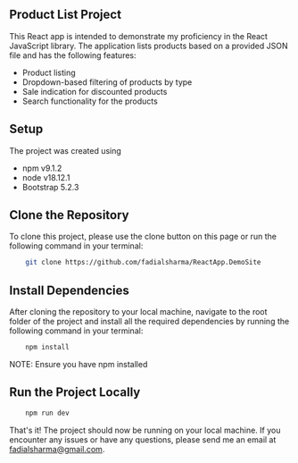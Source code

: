 ## Product List Project

This React app is intended to demonstrate my proficiency in the React JavaScript library. The application lists products based on a provided JSON file and has the following features:

- Product listing
- Dropdown-based filtering of products by type
- Sale indication for discounted products
- Search functionality for the products


## Setup

The project was created using 
- npm v9.1.2 
- node v18.12.1
- Bootstrap 5.2.3

## Clone the Repository

To clone this project, please use the clone button on this page or run the following command in your terminal:

```bash
    git clone https://github.com/fadialsharma/ReactApp.DemoSite
```

## Install Dependencies

After cloning the repository to your local machine, navigate to the root folder of the project and install all the required dependencies by running the following command in your terminal:

```bash
    npm install
```
NOTE: Ensure you have npm installed

## Run the Project Locally

```bash
    npm run dev
```

That's it! The project should now be running on your local machine. If you encounter any issues or have any questions, please send me an email at fadialsharma@gmail.com.